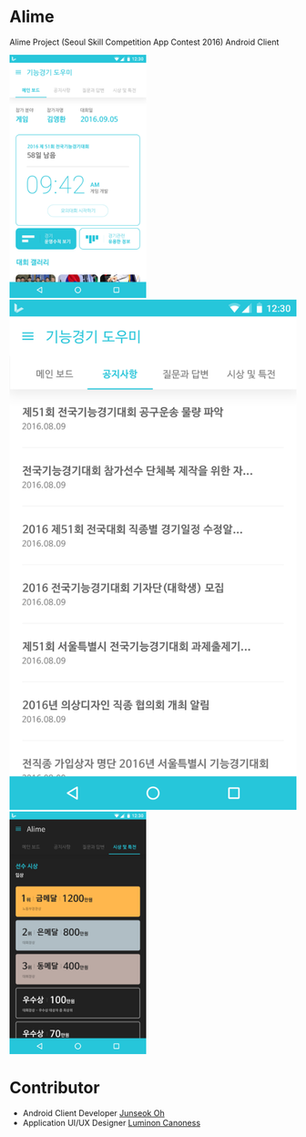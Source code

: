# Alime 
Alime Project (Seoul Skill Competition App Contest 2016) Android Client


<img src="https://github.com/Luminon/alime_seoulskill_design/blob/master/Screenshots/MAIN.png" width="240"/>
<img src="https://github.com/Luminon/alime_seoulskill_design/blob/master/Screenshots/notice.png" width"240"/>
<img src="https://github.com/Luminon/alime_seoulskill_design/blob/master/Screenshots/Sisang.png" width="240"/>

# Contributor
* Android Client Developer [Junseok Oh](http://github.com/kotohana5706)
* Application UI/UX Designer [Luminon Canoness](http://github.com/Luminon)
